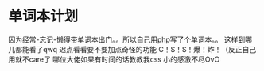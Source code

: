 # 单词本计划

因为经常-忘记-懒得带单词本出门。。所以自己用php写了个单词本。。
这样到哪儿都能看了qwq
迟点看看要不要加点奇怪的功能
C！S！S！爆！炸！（反正自己用就不care了 哪位大佬如果有时间的话教教我css 小的感激不尽OvO
